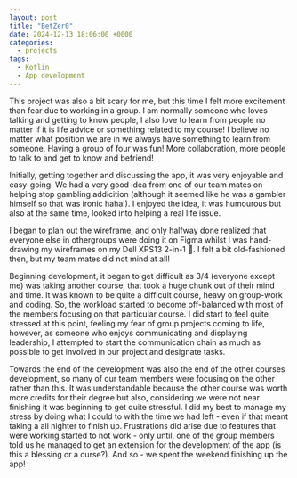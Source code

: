 ```yaml
---
layout: post
title: "BetZer0"
date: 2024-12-13 18:06:00 +0000
categories:
  - projects
tags:
  - Kotlin
  - App development 
---
```



This project was also a bit scary for me, but this time I felt more excitement than fear due to working in a group. I am normally someone who loves talking and getting to know people, I also love to learn from people no matter if it is life advice or something related to my course! I believe no matter what position we are in we always have something to learn from someone. Having a group of four was fun! More collaboration, more people to talk to and get to know and befriend!

Initially, getting together and discussing the app, it was very enjoyable and easy-going. We had a very good idea from one of our team mates on helping stop gambling addicition (although it seemed like he was a gambler himself so that was ironic haha!). I enjoyed the idea, it was humourous but also at the same time, looked into helping a real life issue. 

I began to plan out the wireframe, and only halfway done realized that everyone else in othergroups were doing it on Figma whilst I was hand-drawing my wireframes on my Dell XPS13 2-in-1 🥇. I felt a bit old-fashioned then, but my team mates did not mind at all!

Beginning development, it began to get difficult as 3/4 (everyone except me) was taking another course, that took a huge chunk out of their mind and time. It was known to be quite a difficult course, heavy on group-work and coding. So, the workload started to become off-balanced with most of the members focusing on that particular course. I did start to feel quite stressed at this point, feeling my fear of group projects coming to life, however, as someone who enjoys communicating and displaying leadership, I attempted to start the communication chain as much as possible to get involved in our project and designate tasks. 

Towards the end of the development was also the end of the other courses development, so many of our team members were focusing on the other rather than this. It was understandable because the other course was worth more credits for their degree but also, considering we were not near finishing it was beginning to get quite stressful. I did my best to manage my stress by doing what I could to with the time we had left - even if that meant taking a all nighter to finish up. Frustrations did arise due to features that were working started to not work - only until, one of the group members told us he managed to get an extension for the development of the app (is this a blessing or a curse?). And so - we spent the weekend finishing up the app!
